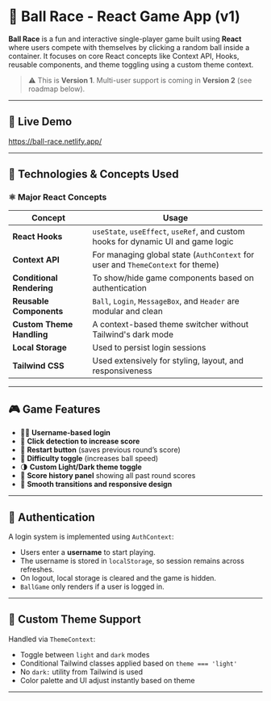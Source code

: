 # 🏀 Ball Race - React Game App (v1)

**Ball Race** is a fun and interactive single-player game built using **React** where users compete with themselves by clicking a random ball inside a container. It focuses on core React concepts like Context API, Hooks, reusable components, and theme toggling using a custom theme context.

> ⚠️ This is **Version 1**. Multi-user support is coming in **Version 2** (see roadmap below).

---

## 🔗 Live Demo

https://ball-race.netlify.app/


---

## 🧠 Technologies & Concepts Used

### ⚛️ Major React Concepts

| Concept                   | Usage                                                                             |
| ------------------------- | --------------------------------------------------------------------------------- |
| **React Hooks**           | `useState`, `useEffect`, `useRef`, and custom hooks for dynamic UI and game logic |
| **Context API**           | For managing global state (`AuthContext` for user and `ThemeContext` for theme)   |
| **Conditional Rendering** | To show/hide game components based on authentication                              |
| **Reusable Components**   | `Ball`, `Login`, `MessageBox`, and `Header` are modular and clean                 |
| **Custom Theme Handling** | A context-based theme switcher without Tailwind's dark mode                       |
| **Local Storage**         | Used to persist login sessions                                                    |
| **Tailwind CSS**          | Used extensively for styling, layout, and responsiveness                          |

---

## 🎮 Game Features

- 🧍‍♂️ **Username-based login**
- 🎯 **Click detection to increase score**
- 🔁 **Restart button** (saves previous round’s score)
- 🚀 **Difficulty toggle** (increases ball speed)
- 🌗 **Custom Light/Dark theme toggle**
- 🧾 **Score history panel** showing all past round scores
- 💫 **Smooth transitions and responsive design**

---

## 🔐 Authentication

A login system is implemented using `AuthContext`:

- Users enter a **username** to start playing.
- The username is stored in `localStorage`, so session remains across refreshes.
- On logout, local storage is cleared and the game is hidden.
- `BallGame` only renders if a user is logged in.

---

## 🎨 Custom Theme Support

Handled via `ThemeContext`:

- Toggle between `light` and `dark` modes
- Conditional Tailwind classes applied based on `theme === 'light'`
- No `dark:` utility from Tailwind is used
- Color palette and UI adjust instantly based on theme

---
